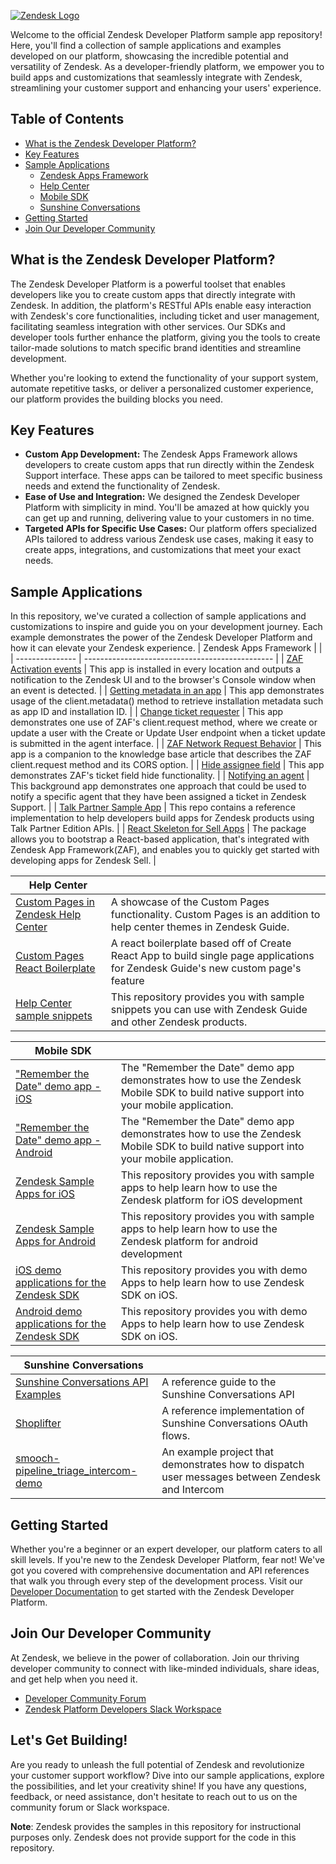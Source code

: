 [![Zendesk Logo](https://github.com/tipenehughes/sample-repo/blob/main/hero.svg)](https://www.zendesk.com/)

Welcome to the official Zendesk Developer Platform sample app repository! Here, you'll find a collection of sample applications and examples developed on our platform, showcasing the incredible potential and versatility of Zendesk. As a developer-friendly platform, we empower you to build apps and customizations that seamlessly integrate with Zendesk, streamlining your customer support and enhancing your users' experience.

## Table of Contents

- [What is the Zendesk Developer Platform?](#what-is-the-zendesk-developer-platform?)
- [Key Features](#key-features)
- [Sample Applications](#sample-applications)
   - [Zendesk Apps Framework](#zaf)
   - [Help Center](#hc)
   - [Mobile SDK](#sdk)
   - [Sunshine Conversations](#sunco)
- [Getting Started](#getting-started)
- [Join Our Developer Community](#join-our-developer-community)

## What is the Zendesk Developer Platform?

The Zendesk Developer Platform is a powerful toolset that enables developers like you to create custom apps that directly integrate with Zendesk. In addition, the platform's RESTful APIs enable easy interaction with Zendesk's core functionalities, including ticket and user management, facilitating seamless integration with other services. Our SDKs and developer tools further enhance the platform, giving you the tools to create tailor-made solutions to match specific brand identities and streamline development.

Whether you're looking to extend the functionality of your support system, automate repetitive tasks, or deliver a personalized customer experience, our platform provides the building blocks you need.

## Key Features

- **Custom App Development:** The Zendesk Apps Framework allows developers to create custom apps that run directly within the Zendesk Support interface. These apps can be tailored to meet specific business needs and extend the functionality of Zendesk.
- **Ease of Use and Integration:** We designed the Zendesk Developer Platform with simplicity in mind. You'll be amazed at how quickly you can get up and running, delivering value to your customers in no time.
- **Targeted APIs for Specific Use Cases:** Our platform offers specialized APIs tailored to address various Zendesk use cases, making it easy to create apps, integrations, and customizations that meet your exact needs.

## Sample Applications

In this repository, we've curated a collection of sample applications and customizations to inspire and guide you on your development journey. Each example demonstrates the power of the Zendesk Developer Platform and how it can elevate your Zendesk experience.
| <span id="zaf">Zendesk Apps Framework</span> | |
| --------------- | ----------------------------------------------- |
| [ZAF Activation events](https://github.com/zendesk/activation_events_demo_zaf_app) | This app is installed in every location and outputs a notification to the Zendesk UI and to the browser's Console window when an event is detected. |
| [Getting metadata in an app](https://github.com/zendesk/metadata_call_demo_zaf_app) | This app demonstrates usage of the client.metadata() method to retrieve installation metadata such as app ID and installation ID. |
| [Change ticket requester](https://github.com/zendesk/change_requester_demo_zaf_app) | This app demonstrates one use of ZAF's client.request method, where we create or update a user with the Create or Update User endpoint when a ticket update is submitted in the agent interface. |
| [ZAF Network Request Behavior](https://github.com/zendesk/client_request_cors_demo_zaf_app) | This app is a companion to the knowledge base article that describes the ZAF client.request method and its CORS option. |
| [Hide assignee field](https://github.com/zendesk/hide_ticket_field_demo_zaf_app) | This app demonstrates ZAF's ticket field hide functionality. |
| [Notifying an agent](https://github.com/zendesk/notifying-an-agent-demo-zaf-app) | This background app demonstrates one approach that could be used to notify a specific agent that they have been assigned a ticket in Zendesk Support. |
| [Talk Partner Sample App](https://github.com/zendesk/talk_partner_sample_app) | This repo contains a reference implementation to help developers build apps for Zendesk products using Talk Partner Edition APIs. |
| [React Skeleton for Sell Apps](https://github.com/zendesk/sell-zaf-app-scaffold) | The package allows you to bootstrap a React-based application, that's integrated with Zendesk App Framework(ZAF), and enables you to quickly get started with developing apps for Zendesk Sell. |

| <span id="hc">Help Center</span> | |
| --------------- | ----------------------------------------------- |
| [Custom Pages in Zendesk Help Center](https://github.com/zendesk/custom-pages-example) | ​A showcase of the Custom Pages functionality. Custom Pages is an addition to help center themes in Zendesk Guide. |
| [Custom Pages React Boilerplate](https://github.com/zendesk/custom-pages-react-boilerplate) | A react boilerplate based off of Create React App to build single page applications for Zendesk Guide's new custom page's feature |
| [Help Center sample snippets](https://github.com/zendesk/demo-snippets) | This repository provides you with sample snippets you can use with Zendesk Guide and other Zendesk products. |

| <span id="sdk">Mobile SDK</span> | |
| --------------- | ----------------------------------------------- |
| ["Remember the Date" demo app - iOS](https://github.com/zendesk/sdk_demo_app_ios) | The "Remember the Date" demo app demonstrates how to use the Zendesk Mobile SDK to build native support into your mobile application. |
| ["Remember the Date" demo app - Android](https://github.com/zendesk/sdk_demo_app_android) | The "Remember the Date" demo app demonstrates how to use the Zendesk Mobile SDK to build native support into your mobile application. |
| [Zendesk Sample Apps for iOS](https://github.com/zendesk/ios_sdk_demo_apps) | This repository provides you with sample apps to help learn how to use the Zendesk platform for iOS development |
| [Zendesk Sample Apps for Android](https://github.com/zendesk/android_sdk_demo_apps) | This repository provides you with sample apps to help learn how to use the Zendesk platform for android development |
| [iOS demo applications for the Zendesk SDK](https://github.com/zendesk/zendesk_sdk_demo_apps_ios) | This repository provides you with demo Apps to help learn how to use Zendesk SDK on iOS. |
| [Android demo applications for the Zendesk SDK](https://github.com/zendesk/zendesk_sdk_demo_apps_android) | This repository provides you with demo Apps to help learn how to use Zendesk SDK on iOS. |

| <span id="sunco">Sunshine Conversations</span> | |
| --------------- | ----------------------------------------------- |
| [Sunshine Conversations API Examples](https://github.com/zendesk/sunshine-conversations-api-quickstart-example) | ​A reference guide to the Sunshine Conversations API |
| [Shoplifter](https://github.com/zendesk/sunshine-conversations-shoplifter) | A reference implementation of Sunshine Conversations OAuth flows. |
| [smooch-pipeline_triage_intercom-demo](https://github.com/zendesk/sunshine-conversations-pipeline_triage_intercom-demo) | An example project that demonstrates how to dispatch user messages between Zendesk and Intercom |


   <!-- Add more sample apps with links and descriptions as needed -->

## Getting Started

Whether you're a beginner or an expert developer, our platform caters to all skill levels. If you're new to the Zendesk Developer Platform, fear not! We've got you covered with comprehensive documentation and API references that walk you through every step of the development process.
Visit our [Developer Documentation](https://developer.zendesk.com/documentation/) to get started with the Zendesk Developer Platform.

## Join Our Developer Community

At Zendesk, we believe in the power of collaboration. Join our thriving developer community to connect with like-minded individuals, share ideas, and get help when you need it.

- [Developer Community Forum](https://support.zendesk.com/hc/en-us/community/topics)
- [Zendesk Platform Developers Slack Workspace](https://docs.google.com/forms/d/e/1FAIpQLScm_rDLWwzWnq6PpYWFOR_PwMaSBcaFft-1pYornQtBGAaiJA/viewform)

## Let's Get Building!

Are you ready to unleash the full potential of Zendesk and revolutionize your customer support workflow? Dive into our sample applications, explore the possibilities, and let your creativity shine! If you have any questions, feedback, or need assistance, don't hesitate to reach out to us on the community forum or Slack workspace.

**Note**: Zendesk provides the samples in this repository for instructional purposes only. Zendesk does not provide support for the code in this repository.
